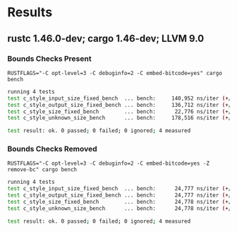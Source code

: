 # Results

## rustc 1.46.0-dev; cargo 1.46-dev; LLVM 9.0

### Bounds Checks Present

`RUSTFLAGS="-C opt-level=3 -C debuginfo=2 -C embed-bitcode=yes" cargo bench`

```sh
running 4 tests
test c_style_input_size_fixed_bench  ... bench:     140,952 ns/iter (+/- 15,182)
test c_style_output_size_fixed_bench ... bench:     136,712 ns/iter (+/- 1,512)
test c_style_size_fixed_bench        ... bench:      22,776 ns/iter (+/- 36)
test c_style_unknown_size_bench      ... bench:     178,516 ns/iter (+/- 2,679)

test result: ok. 0 passed; 0 failed; 0 ignored; 4 measured
```

### Bounds Checks Removed

`RUSTFLAGS="-C opt-level=3 -C debuginfo=2 -C embed-bitcode=yes -Z remove-bc" cargo bench`

```sh
running 4 tests
test c_style_input_size_fixed_bench  ... bench:      24,777 ns/iter (+/- 47)
test c_style_output_size_fixed_bench ... bench:      24,777 ns/iter (+/- 26)
test c_style_size_fixed_bench        ... bench:      24,778 ns/iter (+/- 27)
test c_style_unknown_size_bench      ... bench:      24,778 ns/iter (+/- 37)

test result: ok. 0 passed; 0 failed; 0 ignored; 4 measured
```
